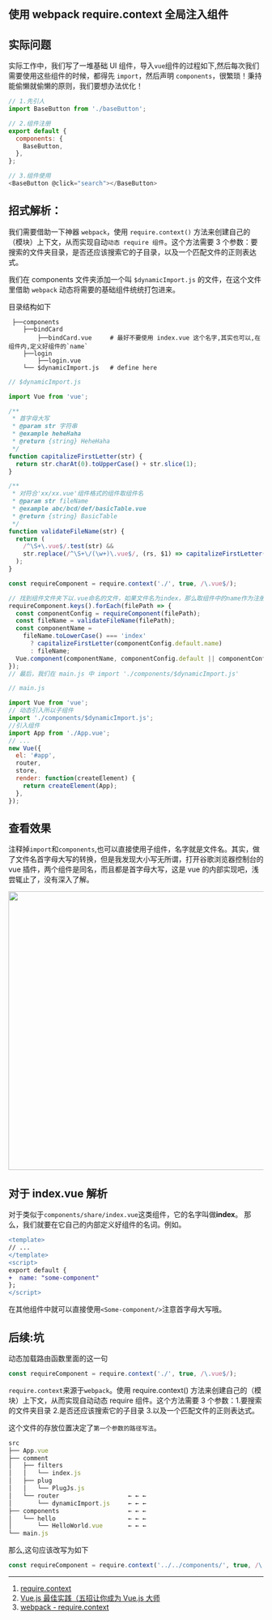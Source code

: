 ## 使用 webpack require.context 全局注入组件

## 实际问题

实际工作中，我们写了一堆基础 UI 组件，导入`vue`组件的过程如下,然后每次我们需要使用这些组件的时候，都得先 `import`，然后声明 `components`，很繁琐！秉持能偷懒就偷懒的原则，我们要想办法优化！

```javascript
// 1.先引人
import BaseButton from './baseButton';
```

```javascript
// 2.组件注册
export default {
  components: {
    BaseButton,
  },
};
```

```javascript
// 3.组件使用
<BaseButton @click="search"></BaseButton>
```

## 招式解析：

我们需要借助一下神器 `webpack`，使用 `require.context()` 方法来创建自己的（模块）上下文，从而实现自动`动态 require 组件`。这个方法需要 3 个参数：要搜索的文件夹目录，是否还应该搜索它的子目录，以及一个匹配文件的正则表达式。

我们在 components 文件夹添加一个叫 `$dynamicImport.js` 的文件，在这个文件里借助 `webpack` 动态将需要的基础组件统统打包进来。

目录结构如下

```
 ├──components
    ├──bindCard
        ├──bindCard.vue     # 最好不要使用 index.vue 这个名字,其实也可以,在组件内,定义好组件的`name`
    ├──login
        ├──login.vue
    └── $dynamicImport.js   # define here
```

```javascript
// $dynamicImport.js

import Vue from 'vue';

/**
 * 首字母大写
 * @param str 字符串
 * @example heheHaha
 * @return {string} HeheHaha
 */
function capitalizeFirstLetter(str) {
  return str.charAt(0).toUpperCase() + str.slice(1);
}

/**
 * 对符合'xx/xx.vue'组件格式的组件取组件名
 * @param str fileName
 * @example abc/bcd/def/basicTable.vue
 * @return {string} BasicTable
 */
function validateFileName(str) {
  return (
    /^\S+\.vue$/.test(str) &&
    str.replace(/^\S+\/(\w+)\.vue$/, (rs, $1) => capitalizeFirstLetter($1))
  );
}

const requireComponent = require.context('./', true, /\.vue$/);

// 找到组件文件夹下以.vue命名的文件，如果文件名为index，那么取组件中的name作为注册的组件名
requireComponent.keys().forEach(filePath => {
  const componentConfig = requireComponent(filePath);
  const fileName = validateFileName(filePath);
  const componentName =
    fileName.toLowerCase() === 'index'
      ? capitalizeFirstLetter(componentConfig.default.name)
      : fileName;
  Vue.component(componentName, componentConfig.default || componentConfig);
});
// 最后，我们在 main.js 中 import './components/$dynamicImport.js'
```

```javascript
// main.js

import Vue from 'vue';
// 动态引入所以子组件
import './components/$dynamicImport.js';
//引入组件
import App from './App.vue';
// ...
new Vue({
  el: '#app',
  router,
  store,
  render: function(createElement) {
    return createElement(App);
  },
});
```

## 查看效果

注释掉`import`和`components`,也可以直接使用子组件，名字就是文件名。其实，做了文件名首字母大写的转换，但是我发现大小写无所谓，打开谷歌浏览器控制台的 vue 插件，两个组件是同名，而且都是首字母大写，这是 vue 的内部实现吧，浅尝辄止了，没有深入了解。

<img src="https://loremxuetengfei.oss-cn-beijing.aliyuncs.com/Bl-2018-07-11_185548.png"  data-action="zoom" style="margin:0 auto;" width="550px">

## 对于 index.vue 解析

对于类似于`components/share/index.vue`这类组件，它的名字叫做**index**。
那么，我们就要在它自己的内部定义好组件的名词。例如。

```diff
<template>
// ...
</template>
<script>
export default {
+  name: "some-component"
};
</script>
```

在其他组件中就可以直接使用`<Some-component/>`注意首字母大写哦。

## 后续:坑

动态加载路由函数里面的这一句

```javascript
const requireComponent = require.context('./', true, /\.vue$/);
```

`require.context`来源于`webpack`。使用 require.context() 方法来创建自己的（模块）上下文，从而实现自动动态 require 组件。这个方法需要 3 个参数：1.要搜索的文件夹目录 2.是否还应该搜索它的子目录 3.以及一个匹配文件的正则表达式。

这个文件的存放位置决定了`第一个参数的路径写法`。

```javascript
src
├── App.vue
├── comment
│   ├── filters
│   │   └── index.js
│   ├── plug
│   │   └── PlugJs.js
│   └── router                   ← ← ←
│       └── dynamicImport.js     ← ← ←
├── components                   ← ← ←
│   └── hello                    ← ← ←
│       └── HelloWorld.vue       ← ← ←
└── main.js
```

那么,这句应该改写为如下

```javascript
const requireComponent = require.context('../../components/', true, /\.vue$/);
```

<!-- 我们在 components 文件夹添加一个叫 global.js 的文件，在这个文件里借助 webpack 动态将需要的基础组件统统打包进来 -->

---

1. [require.context ](https://juejin.im/post/5ab8bcdb6fb9a028b77acdbd)
2. [Vue.js 最佳实践（五招让你成为 Vue.js 大师](https://segmentfault.com/a/1190000014085613#articleHeader4)
3. [webpack - require.context](https://juejin.im/post/5ab8bcdb6fb9a028b77acdbd)
